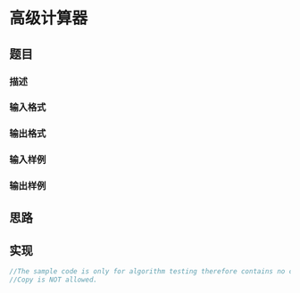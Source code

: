 # 高级计算器

## 题目

### 描述

### 输入格式

### 输出格式

### 输入样例

### 输出样例

## 思路

## 实现

```cpp
//The sample code is only for algorithm testing therefore contains no comments and not suitable for real-world projects.
//Copy is NOT allowed.

```